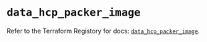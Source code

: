 # `data_hcp_packer_image`

Refer to the Terraform Registory for docs: [`data_hcp_packer_image`](https://registry.terraform.io/providers/hashicorp/hcp/0.61.0/docs/data-sources/packer_image).
